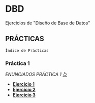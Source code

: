 # DBD
Ejercicios de "Diseño de Base de Datos"
## PRÁCTICAS 
`Índice de Prácticas`

### **Práctica 1**
  *ENUNCIADOS PRÁCTICA 1* [↺]()
* [**Ejercicio 1**]()
* [**Ejercicio 2**]()
* [**Ejercicio 3**]()
